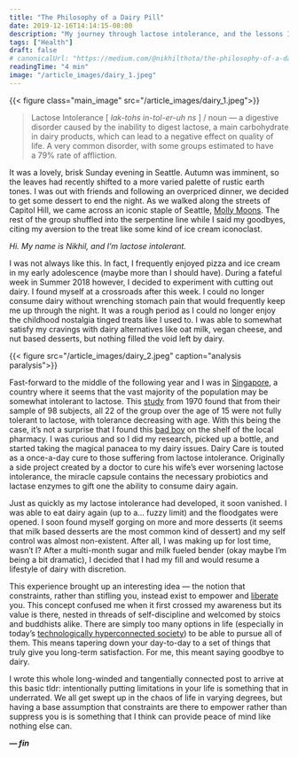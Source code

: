 ```yaml
---
title: "The Philosophy of a Dairy Pill"
date: 2019-12-16T14:14:15-08:00
description: "My journey through lactose intolerance, and the lessons I learned along the way."
tags: ["Health"]
draft: false
# canonicalUrl: "https://medium.com/@nikhilthota/the-philosophy-of-a-dairy-pill-a143a09f52fd"
readingTime: "4 min"
image: "/article_images/dairy_1.jpeg"
---
```


{{< figure class="main_image" src="/article_images/dairy_1.jpeg">}}

> Lactose Intolerance [ *lak-tohs in-tol-er-uh ns* ] / noun — a digestive disorder caused by the inability to digest lactose, a main carbohydrate in dairy products, which can lead to a negative effect on quality of life. A very common disorder, with some groups estimated to have a 79% rate of affliction.

It was a lovely, brisk Sunday evening in Seattle. Autumn was imminent, so the leaves had recently shifted to a more varied palette of rustic earth tones. I was out with friends and following an overpriced dinner, we decided to get some dessert to end the night. As we walked along the streets of Capitol Hill, we came across an iconic staple of Seattle, [Molly Moons](https://www.kiplinger.com/article/business/T049-C000-S002-small-business-molly-moons-homemade-ice-cream.html). The rest of the group shuffled into the serpentine line while I said my goodbyes, citing my aversion to the treat like some kind of ice cream iconoclast.

*Hi. My name is Nikhil, and I’m lactose intolerant.*

I was not always like this. In fact, I frequently enjoyed pizza and ice cream in my early adolescence (maybe more than I should have). During a fateful week in Summer 2018 however, I decided to experiment with cutting out dairy. I found myself at a crossroads after this week. I could no longer consume dairy without wrenching stomach pain that would frequently keep me up through the night. It was a rough period as I could no longer enjoy the childhood nostalgia tinged treats like I used to. I was able to somewhat satisfy my cravings with dairy alternatives like oat milk, vegan cheese, and nut based desserts, but nothing filled the void left by dairy.

{{< figure src="/article_images/dairy_2.jpeg" caption="analysis paralysis">}}

Fast-forward to the middle of the following year and I was in [Singapore](/2-months-solo-travel), a country where it seems that the vast majority of the population may be somewhat intolerant to lactose. This [study](https://www.gastrojournal.org/article/S0016-5085(19)33806-5/pdf) from 1970 found that from their sample of 98 subjects, all 22 of the group over the age of 15 were not fully tolerant to lactose, with tolerance decreasing with age. With this being the case, it’s not a surprise that I found this [bad boy](https://www.dairycare.com/) on the shelf of the local pharmacy. I was curious and so I did my research, picked up a bottle, and started taking the magical panacea to my dairy issues. Dairy Care is touted as a once-a-day cure to those suffering from lactose intolerance. Originally a side project created by a doctor to cure his wife’s ever worsening lactose intolerance, the miracle capsule contains the necessary probiotics and lactase enzymes to gift one the ability to consume dairy again.

Just as quickly as my lactose intolerance had developed, it soon vanished. I was able to eat dairy again (up to a… fuzzy limit) and the floodgates were opened. I soon found myself gorging on more and more desserts (it seems that milk based desserts are the most common kind of dessert) and my self control was almost non-existent. After all, I was making up for lost time, wasn’t I? After a multi-month sugar and milk fueled bender (okay maybe I’m being a bit dramatic), I decided that I had my fill and would resume a lifestyle of dairy with discretion.

This experience brought up an interesting idea — the notion that constraints, rather than stifling you, instead exist to empower and [liberate](https://thedeepdish.org/constraints-that-liberate/) you. This concept confused me when it first crossed my awareness but its value is there, nested in threads of self-discipline and welcomed by stoics and buddhists alike. There are simply too many options in life (especially in today’s [technologically hyperconnected society](https://blog.usejournal.com/digital-minimalism-ac083064b4e4)) to be able to pursue all of them. This means tapering down your day-to-day to a set of things that truly give you long-term satisfaction. For me, this meant saying goodbye to dairy.

I wrote this whole long-winded and tangentially connected post to arrive at this basic tldr: intentionally putting limitations in your life is something that in underrated. We all get swept up in the chaos of life in varying degrees, but having a base assumption that constraints are there to empower rather than suppress you is is something that I think can provide peace of mind like nothing else can.

***— fin***
